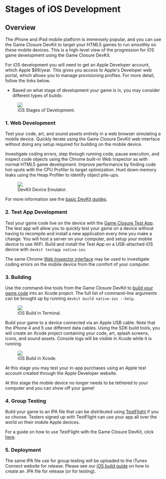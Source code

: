 # Stages of iOS Development

## Overview

The iPhone and iPad mobile platform is immensely popular, and you can use the Game Closure DevKit to target your HTML5 games to run smoothly on these mobile devices.  This is a high-level view of the progression for iOS game development using the Game Closure DevKit.

For iOS development you will need to get an Apple Developer account, which Apple  $99/year.  This gives you access to Apple's Developer web portal, which allows you to manage provisioning profiles.  For more detail, follow the links below.

* Based on what stage of development your game is in, you may consider different types of builds:

<div class="figure-wrapper">
<figure>
<img src="./assets/ios/stages.png"></img>
<figcaption>iOS Stages of Development.</figcaption>
</figure>
</div>

### 1. Web Development

Test your code, art, and sound assets entirely in a web browser simulating a mobile device.  Quickly iterate using the Game Closure DevKit web interface without doing any setup required for building on the mobile device.

Investigate coding errors, step through running code, pause execution, and inspect code objects using the Chrome built-in Web Inspector as with normal HTML5 game development.  Improve performance by finding code hot-spots with the CPU Profiler to target optimization.  Hunt down memory leaks using the Heap Profiler to identify object pile-ups.

<div class="figure-wrapper">
<figure>
<img src="./assets/web-dev.png"></img>
<figcaption>DevKit Device Emulator.</figcaption>
</figure>
</div>

For more information see the [basic DevKit guides](../guide/install.html).

### 2. Test App Development

Test your game code live on the device with the [Game Closure Test App](./ios-test-app.html).  The test app will allow you to quickly test your game on a device without having to recompile and install a new application every time you make a change.  You will host a server on your computer, and setup your mobile device to use WiFi.  Build and install the Test App on a USB-attached iOS device with `devkit testapp native-ios`.

The same Chrome [Web Inspector interface](./ios-remote-debug.html) may be used to investigate coding errors on the mobile device from the comfort of your computer.

### 3. Building

Use the command-line tools from the Game Closure DevKit to [build your game code](./ios-build.html) into an Xcode project.  The full list of command-line arguments can be brought up by running `devkit build native-ios --help`.

<div class="figure-wrapper">
<figure>
<img src="./assets/ios/ios-build-console.png"></img>
<figcaption>iOS Build in Terminal.</figcaption>
</figure>
</div>

Build your game to a device connected via an Apple USB cable.  Note that the iPhone 4 and 5 use different data cables.  Using the SDK build tools, you will create an Xcode project containing your code, art, splash screens, icons, and sound assets.  Console logs will be visible in Xcode while it is running.

<div class="figure-wrapper">
<figure>
<img src="./assets/ios/ios-build-xcode.png"></img>
<figcaption>iOS Build in Xcode.</figcaption>
</figure>
</div>

At this stage you may test your in-app purchases using an Apple test account created through the Apple Developer website.

At this stage the mobile device no longer needs to be tethered to your computer and you can show off your game!

### 4. Group Testing

Build your game to an IPA file that can be distributed using [TestFlight](http://testflightapp.com) if you so choose.  Testers signed up with TestFlight can use your app all over the world on their mobile Apple devices.

For a guide on how to use TestFlight with the Game Closure DevKit, click [here](./ios-testflight.html).

### 5. Deployment

The same IPA file use for group testing will be uploaded to the iTunes Connect website for release.  Please see our [iOS build guide](./ios-build.html) on how to create an .IPA file for release (or for testing).

